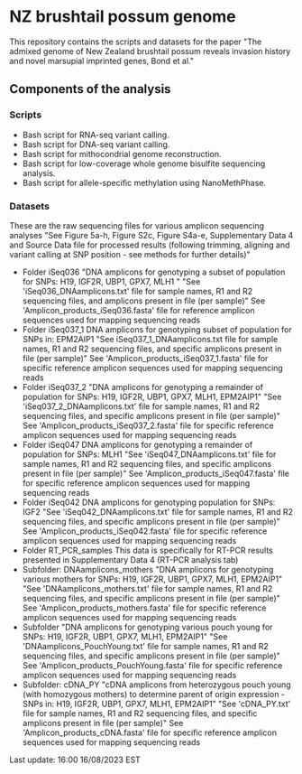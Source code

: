 # NZ brushtail possum genome
This repository contains the scripts and datasets for the paper "The admixed genome of New Zealand brushtail possum reveals invasion history and novel marsupial imprinted genes, Bond et al."

## Components of the analysis
### Scripts
- Bash script for RNA-seq variant calling.
- Bash script for DNA-seq variant calling.
- Bash script for mithocondrial genome reconstruction.
- Bash script for low-coverage whole genome bisulfite sequencing analysis.
- Bash script for allele-specific methylation using NanoMethPhase.

### Datasets
These are the raw sequencing files for various amplicon sequencing analyses
"See Figure 5a-h, Figure S2c, Figure S4a-e, Supplementary Data 4 and Source Data file for processed results (following trimming, aligning and variant calling at SNP position - see methods for further details)"
- Folder iSeq036
"DNA amplicons for genotyping a subset of population for SNPs: H19, IGF2R, UBP1, GPX7, MLH1 "
"See 'iSeq036_DNAamplicons.txt' file for sample names, R1 and R2 sequencing files, and amplicons present in file (per sample)"
See 'Amplicon_products_iSeq036.fasta' file for reference amplicon sequences used for mapping sequencing reads
- Folder iSeq037_1
DNA amplicons for genotyping subset of population for SNPs in: EPM2AIP1
"See iSeq037_1_DNAamplicons.txt file for sample names, R1 and R2 sequencing files, and specific amplicons present in file (per sample)"
See 'Amplicon_products_iSeq037_1.fasta' file for specific reference amplicon sequences used for mapping sequencing reads
- Folder iSeq037_2
"DNA amplicons for genotyping a remainder of population for SNPs: H19, IGF2R, UBP1, GPX7, MLH1, EPM2AIP1"
"See 'iSeq037_2_DNAamplicons.txt' file for sample names, R1 and R2 sequencing files, and specific amplicons present in file (per sample)"
See 'Amplicon_products_iSeq037_2.fasta' file for specific reference amplicon sequences used for mapping sequencing reads
- Folder iSeq047
DNA amplicons for genotyping a remainder of population for SNPs: MLH1
"See 'iSeq047_DNAamplicons.txt' file for sample names, R1 and R2 sequencing files, and specific amplicons present in file (per sample)"
See 'Amplicon_products_iSeq047.fasta' file for specific reference amplicon sequences used for mapping sequencing reads
- Folder iSeq042
DNA amplicons for genotyping population for SNPs: IGF2
"See 'iSeq042_DNAamplicons.txt' file for sample names, R1 and R2 sequencing files, and specific amplicons present in file (per sample)"
See 'Amplicon_products_iSeq042.fasta' file for specific reference amplicon sequences used for mapping sequencing reads
- Folder RT_PCR_samples
This data is  specifically for RT-PCR results presented in Supplementary Data 4 (RT-PCR analysis tab)
 - Subfolder: DNAamplicons_mothers
"DNA amplicons for genotyping various mothers for SNPs: H19, IGF2R, UBP1, GPX7, MLH1, EPM2AIP1"
"See 'DNAamplicons_mothers.txt' file for sample names, R1 and R2 sequencing files, and specific amplicons present in file (per sample)"
See 'Amplicon_products_mothers.fasta' file for specific reference amplicon sequences used for mapping sequencing reads
 - Subfolder
"DNA amplicons for genotyping various pouch young for SNPs: H19, IGF2R, UBP1, GPX7, MLH1, EPM2AIP1"
"See 'DNAamplicons_PouchYoung.txt' file for sample names, R1 and R2 sequencing files, and specific amplicons present in file (per sample)"
See 'Amplicon_products_PouchYoung.fasta' file for specific reference amplicon sequences used for mapping sequencing reads
 - Subfolder: cDNA_PY
"cDNA amplicons from heterozygous pouch young (with homozygous mothers) to determine parent of origin expression - SNPs in: H19, IGF2R, UBP1, GPX7, MLH1, EPM2AIP1"
"See 'cDNA_PY.txt' file for sample names, R1 and R2 sequencing files, and specific amplicons present in file (per sample)"
See 'Amplicon_products_cDNA.fasta' file for specific reference amplicon sequences used for mapping sequencing reads

Last update: 16:00 16/08/2023 EST